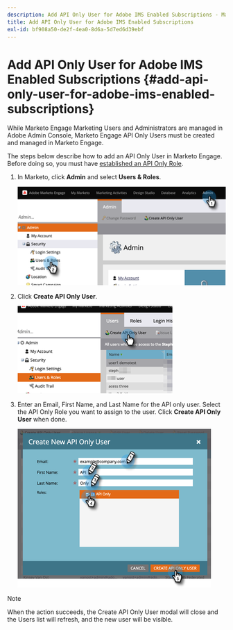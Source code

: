 ```yaml
---
description: Add API Only User for Adobe IMS Enabled Subscriptions - Marketo Docs - Product Documentation
title: Add API Only User for Adobe IMS Enabled Subscriptions
exl-id: bf908a50-de2f-4ea0-8d6a-5d7ed6d39ebf
---
```

# Add API Only User for Adobe IMS Enabled Subscriptions {#add-api-only-user-for-adobe-ims-enabled-subscriptions}

While Marketo Engage Marketing Users and Administrators are managed in Adobe Admin Console, Marketo Engage API Only Users must be created and managed in Marketo Engage.

The steps below describe how to add an API Only User in Marketo Engage. Before doing so, you must have [established an API Only Role](/help/marketo/product-docs/administration/users-and-roles/create-an-api-only-user-role.md).  

1. In Marketo, click **Admin** and select **Users & Roles**.

   ![](assets/add-api-only-user-for-adobe-ims-1.png)

1. Click **Create API Only User**.

   ![](assets/add-api-only-user-for-adobe-ims-2.png)

1. Enter an Email, First Name, and Last Name for the API only user.  Select the API Only Role you want to assign to the user. Click **Create API Only User** when done.

   ![](assets/add-api-only-user-for-adobe-ims-3.png)

>[!NOTE]
>
>When the action succeeds, the Create API Only User modal will close and the Users list will refresh, and the new user will be visible.
